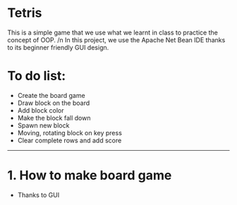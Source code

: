 # Tetris
This is a simple game that we use what we learnt in class to practice the concept of OOP.
/n
In this project, we use the Apache Net Bean IDE thanks to its beginner friendly GUI design. 

# To do list:
 * Create the board game
 * Draw block on the board
 * Add block color
 * Make the block fall down
 * Spawn new block
 * Moving, rotating block on key press
 * Clear complete rows and add score
 ---
 # 1. How to make board game
 * Thanks to GUI 
 
